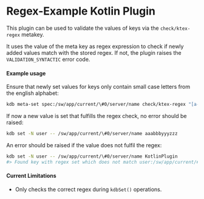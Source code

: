 # Regex-Example Kotlin Plugin

This plugin can be used to validate the values of keys via the `check/ktex-regex` metakey.

It uses the value of the meta key as regex expression to check if newly added values match
with the stored regex. If not, the plugin raises the `VALIDATION_SYNTACTIC` error code.

#### Example usage

Ensure that newly set values for keys only contain small case letters from the english alphabet:

```sh
kdb meta-set spec:/sw/app/current/\#0/server/name check/ktex-regex "[a-z]*"
```

If now a new value is set that fulfills the regex check, no error should be raised:

```sh
kdb set -N user -- /sw/app/current/\#0/server/name aaabbbyyyzzz
```

An error should be raised if the value does not fulfil the regex:

```sh
kdb set -N user -- /sw/app/current/\#0/server/name KotlinPlugin
#> Found key with regex set which does not match user:/sw/app/current/#0/server/name: KotlinPlugin
```

#### Current Limitations

- Only checks the correct regex during `kdbSet()` operations.

